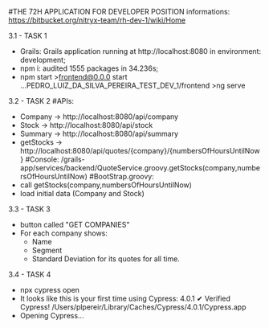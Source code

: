 #THE 72H APPLICATION FOR DEVELOPER POSITION
informations: https://bitbucket.org/nitryx-team/rh-dev-1/wiki/Home



3.1 - TASK 1
- Grails: Grails application running at http://localhost:8080 in environment: development;
- npm i: audited 1555 packages in 34.236s;
- npm start >frontend@0.0.0 start ...PEDRO_LUIZ_DA_SILVA_PEREIRA_TEST_DEV_1/frontend >ng serve

3.2 - TASK 2
#APIs:
- Company -> http://localhost:8080/api/company
- Stock -> http://localhost:8080/api/stock
- Summary -> http://localhost:8080/api/summary
- getStocks -> http://localhost:8080/api/quotes/{company}/{numbersOfHoursUntilNow} 
#Console:
/grails-app/services/backend/QuoteService.groovy.getStocks(company,numbersOfHoursUntilNow)
#BootStrap.groovy:
- call getStocks(company,numbersOfHoursUntilNow)
- load initial data (Company and Stock)

3.3 - TASK 3
- button called "GET COMPANIES"
- For each company shows:
    - Name
    - Segment
    - Standard Deviation for its quotes for all time.

3.4 - TASK 4
 - npx cypress open
 - It looks like this is your first time using Cypress: 4.0.1
  ✔  Verified Cypress! /Users/plpereir/Library/Caches/Cypress/4.0.1/Cypress.app
 - Opening Cypress...







